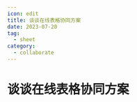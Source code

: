 ```yaml
---
icon: edit
title: 谈谈在线表格协同方案
date: 2023-07-20
tag:
  - sheet
category:
  - collaborate
---
```


# 谈谈在线表格协同方案

<!-- <embed src="/imgs/谈谈在线表格协同方案.pdf" type="application/pdf" width="1200" height="1200" > -->

<PDF url="/imgs/谈谈在线表格协同方案.pdf" no-toolbar />

